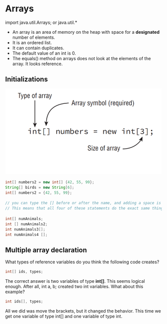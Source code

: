# Arrays

import java.util.Arrays; or java.util.*

* An array is an area of memory on the heap with space for a **designated** number of elements.
* It is an ordered list.
* It can contain duplicates.
* The default value of an int is 0.
* The equals() method on arrays does not look at the elements of the array. It looks reference.

## Initializations

![alt text](resources/arrays.png "Arrays")

```Java
int[] numbers2 = new int[] {42, 55, 99};
String[] birds = new String[6];
int[] numbers2 = {42, 55, 99};

// you can type the [] before or after the name, and adding a space is optional.
// This means that all four of these statements do the exact same thing:

int[] numAnimals;
int [] numAnimals2;
int numAnimals3[];
int numAnimals4 [];
``` 

## Multiple array declaration

What types of reference variables do you think the following code creates?

```java
int[] ids, types;
```

The correct answer is two variables of type **int[]**. This seems logical enough. After all, int a, b; created two int variables. 
What about this example?

```Java
int ids[], types;
```

All we did was move the brackets, but it changed the behavior. This time we get one variable of type int[] and one variable of type int.